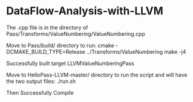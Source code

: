 # DataFlow-Analysis-with-LLVM
The .cpp file is in the directory of Pass/Transforms/ValueNumbering/ValueNumbering.cpp

Move to Pass/build/ directory to run:
cmake -DCMAKE_BUILD_TYPE=Release ../Transforms/ValueNumbering
make -j4

Successfully built target LLVMValueNumberingPass 

Move to HelloPass-LLVM-master/ directory to run the script and will have the two output files:  ./run.sh

Then Successfully Compile
